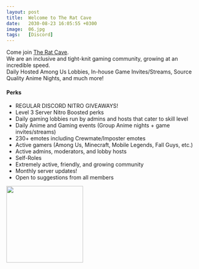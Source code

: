 ```yaml
---
layout: post
title:  Welcome to The Rat Cave
date:   2030-08-23 16:05:55 +0300
image:  06.jpg
tags:   [Discord]
---
```


Come join [The Rat Cave].  
We are an inclusive and tight-knit gaming community, growing at an incredible speed.  
Daily Hosted Among Us Lobbies, In-house Game Invites/Streams, Source Quality Anime Nights, and much more!

[The Rat Cave]: https://discord.gg/theratcave
 
#### Perks #####
- REGULAR DISCORD NITRO GIVEAWAYS!
- Level 3 Server Nitro Boosted perks
- Daily gaming lobbies run by admins and hosts that cater to skill level
- Daily Anime and Gaming events (Group Anime nights + game invites/streams)
- 230+ emotes including Crewmate/Imposter emotes
- Active gamers (Among Us, Minecraft, Mobile Legends, Fall Guys, etc.)
- Active admins, moderators, and lobby hosts
- Self-Roles
- Extremely active, friendly, and growing community
- Monthly server updates!
- Open to suggestions from all members

<img style="text-align: center" src="{{site.baseurl}}/img/RatCaveWelcome.jpg" height="200">



